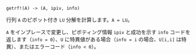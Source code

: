 ```
getrf!(A) -> (A, ipiv, info)
```

行列 `A` のピボット付き `LU` 分解を計算します。`A = LU`。

`A` をインプレースで変更し、ピボティング情報 `ipiv` と成功を示す `info` コードを返します（`info = 0`）、`U` に特異値がある場合（`info = i` の場合、`U[i,i]` は特異）、またはエラーコード（`info < 0`）。
